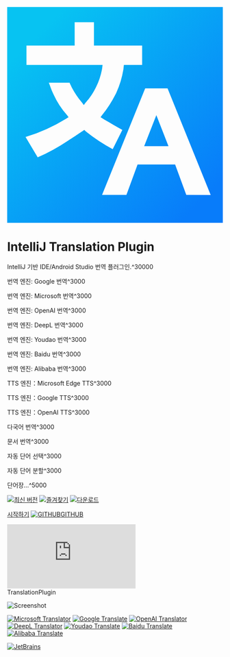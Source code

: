 <div class="logo">
    <div class="bg shader"></div>
    <div class="bg"></div>
    <svg id="logo" xmlns="http://www.w3.org/2000/svg" viewBox="0 0 16 16">
        <defs>
            <linearGradient id="logo-fill" x1="-0.473" y1="16.473" x2="14.871" y2="1.129"
                            gradientTransform="matrix(1, 0, 0, -1, 0, 16)"
                            gradientUnits="userSpaceOnUse">
                <stop offset="0.17" stop-color="#07c3f2"/>
                <stop offset="0.97" stop-color="#087cfa"/>
            </linearGradient>
        </defs>
        <path fill="url(#logo-fill)"
              d="M0,0V16H16V0ZM5.835,9.224l-.113-.113s-.828.564-1.2.79a14.393,14.393,0,0,1-2.259,1.243l-.9-1.506A13.033,13.033,0,0,0,4.367,8.282l.188-.113-.113-.15A6.147,6.147,0,0,1,3.388,6.362c-.113-.226-.188-.489-.3-.753H4.631c.037.113.113.226.15.339a6.379,6.379,0,0,0,.791,1.167l.113.151L5.8,7.115a4.907,4.907,0,0,0,.79-1.167A5.2,5.2,0,0,0,7.04,4.593l.038-.3H1.431V2.861H5.007V1.129H6.438V2.861h3.576V4.292H8.659l-.038.339a6.877,6.877,0,0,1-.527,1.731A8.722,8.722,0,0,1,7.04,8.019l-.113.15.3.189c.414.226.828.489,1.318.753l-.715,1.43A13,13,0,0,1,5.835,9.224Zm7.454,4.705-.828-2.258H9.675l-.828,2.258H7.04l3.2-7.9H11.9l3.2,7.905Zm-2.221-5.91.9,2.3H10.165Z"/>
    </svg>
</div>

<h1>IntelliJ Translation Plugin</h1>

<div class="plugin-description" data-typed-target="description">
<p>IntelliJ 기반 IDE/Android Studio 번역 플러그인.^30000</p>
</div>
<p class="plugin-description"><span data-typed="description"></span></p>

<div data-typed-target="features">
<p>번역 엔진: Google 번역^3000</p>
<p>번역 엔진: Microsoft 번역^3000</p>
<p>번역 엔진: OpenAI 번역^3000</p>
<p>번역 엔진: DeepL 번역^3000</p>
<p>번역 엔진: Youdao 번역^3000</p>
<p>번역 엔진: Baidu 번역^3000</p>
<p>번역 엔진: Alibaba 번역^3000</p>
<p>TTS 엔진：Microsoft Edge TTS^3000</p>
<p>TTS 엔진：Google TTS^3000</p>
<p>TTS 엔진：OpenAI TTS^3000</p>
<p>다국어 번역^3000</p>
<p>문서 번역^3000</p>
<p>자동 단어 선택^3000</p>
<p>자동 단어 분할^3000</p>
<p>단어장...^5000</p>
</div>
<p><span data-typed="features"></span></p>

<div class="badges">

[![최신 버전][badge:last-version]][gh:last-release]
[![즐겨찾기][badge:stars]][jb:translation-plugin]
[![다운로드][badge:downloads]][jb:translation-plugin]

</div>

<div class="buttons unselectable">

[시작하기](/ko/docs)
[![GITHUB](../img/github.svg ':class=icon :size=2emx2em')GITHUB](https://github.com/YiiGuxing/TranslationPlugin ':class=github-button')

</div>
<div class="button--plugin-installation">
  <iframe src="https://plugins.jetbrains.com/embeddable/install/8579" frameborder="none"></iframe>
</div>

<div class="idea-frame" oncontextmenu="return false;" ondragstart="return false;">
<div class="frame-header">TranslationPlugin</div>

![Screenshot](../img/screenshot.gif ':size=550x545')

<div class="frame-footer"></div>
</div>

<div class="translator-logo">

[![Microsoft Translator](../img/microsoft_translator_logo.svg ':size=252x30')](https://www.bing.com/translator 'Microsoft Translator')
[![Google Translate](../img/google_translate_logo.svg ':size=215x30')](https://translate.google.com 'Google Translate')
[![OpenAI Translator](../img/openai_logo.svg ':size=110x30')](https://openai.com 'OpenAI Translator')
[![DeepL Translator](../img/deepl_translate_logo.svg ':size=86x30')](https://www.deepl.com 'DeepL Translator')
[![Youdao Translate](../img/youdao_translate_logo.svg ':size=155x30')](https://ai.youdao.com 'Youdao Translate')
[![Baidu Translate](../img/baidu_translate_logo.svg ':size=98x30')](https://fanyi-api.baidu.com 'Baidu Translate')
[![Alibaba Translate](../img/ali_translate_logo.png ':size=124x30')](https://translate.alibaba.com 'Alibaba Translate')

</div>

<div class="jetbrains-logo">

[![JetBrains](../img/jetbrains.svg)](https://www.jetbrains.com/?from=TranslationPlugin ':size=150x163')

</div>

[badge:last-version]: https://img.shields.io/github/v/release/YiiGuxing/TranslationPlugin?style=flat-square&color=007AC1&sort=semver&label=%EC%B5%9C%EC%8B%A0%20%EB%B2%84%EC%A0%84

[badge:stars]: https://img.shields.io/github/stars/YiiGuxing/TranslationPlugin?logo=github&style=flat-square&color=009688&label=%EC%A6%90%EA%B2%A8%20%EC%B0%BE%EA%B8%B0

[badge:downloads]: https://img.shields.io/jetbrains/plugin/d/8579?style=flat-square&label=%EB%8B%A4%EC%9A%B4%EB%A1%9C%EB%93%9C%20%EC%88%98

[gh:last-release]: https://github.com/YiiGuxing/TranslationPlugin/releases/latest

[jb:translation-plugin]: https://github.com/YiiGuxing/TranslationPlugin